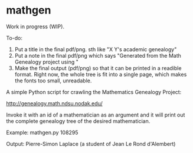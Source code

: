 mathgen
=======

Work in progress (WIP). 

To-do: 

1. Put a title in the final pdf/png. sth like "X Y's academic genealogy"
1. Put a note in the final pdf/png which says "Generated from the Math Genealogy
project using <this-repo>"
1. Make the final output (pdf/png) so that it can be printed in a readible
format. Right now, the whole tree is fit into a single page, which makes the
fonts too small, unreadable. 

A simple Python script for crawling the Mathematics Genealogy Project:

http://genealogy.math.ndsu.nodak.edu/

Invoke it with an id of a mathematician as an argument and it will print out the complete genealogy tree of the desired mathematician.

Example: mathgen.py 108295

Output: Pierre-Simon Laplace (a student of Jean Le Rond d'Alembert)
